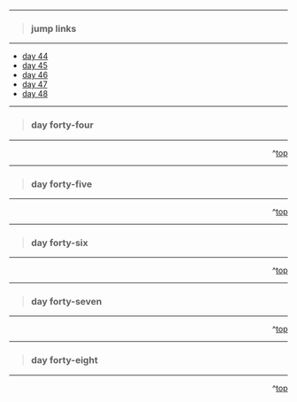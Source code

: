 - - -
> ### jump links ###
- - -

* [day 44](#day-forty-four)
* [day 45](#day-forty-five)
* [day 46](#day-forty-six)
* [day 47](#day-forty-seven)
* [day 48](#day-forty-eight)

- - -
> ### day forty-four ###
- - -


<div align="right">^<a href="#jump-links">top</a></div>


- - -
> ### day forty-five ###
- - -


<div align="right">^<a href="#jump-links">top</a></div>


- - -
> ### day forty-six ###
- - -


<div align="right">^<a href="#jump-links">top</a></div>


- - -
> ### day forty-seven ###
- - -


<div align="right">^<a href="#jump-links">top</a></div>


- - -
> ### day forty-eight ###
- - -


<div align="right">^<a href="#jump-links">top</a></div>
